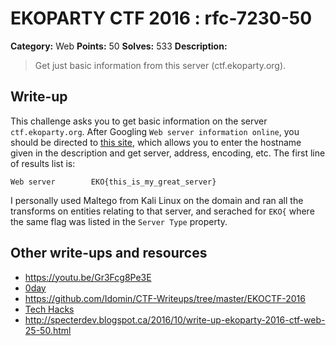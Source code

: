 # EKOPARTY CTF 2016 : rfc-7230-50

**Category:** Web
**Points:** 50
**Solves:** 533
**Description:**

> Get just basic information from this server (ctf.ekoparty.org).

## Write-up

This challenge asks you to get basic information on the server `ctf.ekoparty.org`. After Googling `Web server information online`, you should be directed to [this site](http://browserspy.dk/webserver.php), which allows you to enter the hostname given in the description and get server, address, encoding, etc. The first line of results list is:

```
Web server        EKO{this_is_my_great_server}
```

I personally used Maltego from Kali Linux on the domain and ran all the transforms on entities relating to that server, and serached for `EKO{` where the same flag was listed in the `Server Type` property.

## Other write-ups and resources

* https://youtu.be/Gr3Fcg8Pe3E
* [0day](https://0day.work/ekoparty-ctf-2016-writeups/)
* https://github.com/Idomin/CTF-Writeups/tree/master/EKOCTF-2016
* [Tech Hacks](https://nacayoshi00.wordpress.com/2016/10/28/ekoparty-ctf-2016-writeup/)
* http://specterdev.blogspot.ca/2016/10/write-up-ekoparty-2016-ctf-web-25-50.html

